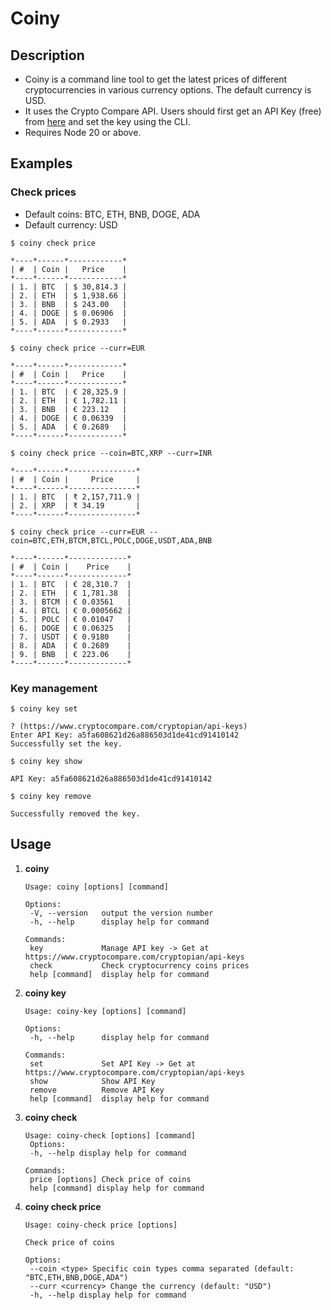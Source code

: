 # Coiny

## Description

- Coiny is a command line tool to get the latest prices of different cryptocurrencies in various currency options. The default currency is USD.
- It uses the Crypto Compare API. Users should first get an API Key (free) from [here](https://www.cryptocompare.com/cryptopian/api-keys) and set the key using the CLI.
- Requires Node 20 or above.

## Examples

### Check prices

- Default coins: BTC, ETH, BNB, DOGE, ADA
- Default currency: USD

```
$ coiny check price

*----*------*------------*
| #  | Coin |   Price    |
*----*------*------------*
| 1. | BTC  | $ 30,814.3 |
| 2. | ETH  | $ 1,938.66 |
| 3. | BNB  | $ 243.00   |
| 4. | DOGE | $ 0.06906  |
| 5. | ADA  | $ 0.2933   |
*----*------*------------*
```

```
$ coiny check price --curr=EUR

*----*------*------------*
| #  | Coin |   Price    |
*----*------*------------*
| 1. | BTC  | € 28,325.9 |
| 2. | ETH  | € 1,782.11 |
| 3. | BNB  | € 223.12   |
| 4. | DOGE | € 0.06339  |
| 5. | ADA  | € 0.2689   |
*----*------*------------*
```

```
$ coiny check price --coin=BTC,XRP --curr=INR

*----*------*---------------*
| #  | Coin |     Price     |
*----*------*---------------*
| 1. | BTC  | ₹ 2,157,711.9 |
| 2. | XRP  | ₹ 34.19       |
*----*------*---------------*
```

```
$ coiny check price --curr=EUR --coin=BTC,ETH,BTCM,BTCL,POLC,DOGE,USDT,ADA,BNB

*----*------*-------------*
| #  | Coin |    Price    |
*----*------*-------------*
| 1. | BTC  | € 28,310.7  |
| 2. | ETH  | € 1,781.38  |
| 3. | BTCM | € 0.03561   |
| 4. | BTCL | € 0.0005662 |
| 5. | POLC | € 0.01047   |
| 6. | DOGE | € 0.06325   |
| 7. | USDT | € 0.9180    |
| 8. | ADA  | € 0.2689    |
| 9. | BNB  | € 223.06    |
*----*------*-------------*
```

### Key management

```
$ coiny key set

? (https://www.cryptocompare.com/cryptopian/api-keys)
Enter API Key: a5fa608621d26a886503d1de41cd91410142
Successfully set the key.
```

```
$ coiny key show

API Key: a5fa608621d26a886503d1de41cd91410142
```

```
$ coiny key remove

Successfully removed the key.
```

## Usage

1. **coiny**

   ```
   Usage: coiny [options] [command]

   Options:
    -V, --version   output the version number
    -h, --help      display help for command

   Commands:
    key             Manage API key -> Get at https://www.cryptocompare.com/cryptopian/api-keys
    check           Check cryptocurrency coins prices
    help [command]  display help for command
   ```

2. **coiny key**

   ```
   Usage: coiny-key [options] [command]

   Options:
    -h, --help      display help for command

   Commands:
    set             Set API Key -> Get at https://www.cryptocompare.com/cryptopian/api-keys
    show            Show API Key
    remove          Remove API Key
    help [command]  display help for command
   ```

3. **coiny check**

   ```
   Usage: coiny-check [options] [command]
    Options:
    -h, --help display help for command

   Commands:
    price [options] Check price of coins
    help [command] display help for command
   ```

4. **coiny check price**

   ```
   Usage: coiny-check price [options]

   Check price of coins

   Options:
    --coin <type> Specific coin types comma separated (default: "BTC,ETH,BNB,DOGE,ADA")
    --curr <currency> Change the currency (default: "USD")
    -h, --help display help for command
   ```
